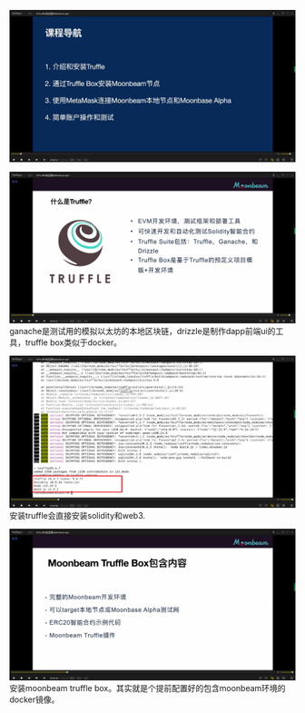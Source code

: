 ![](./img/2022-01-14-08-45-06.png)

![](./img/2022-01-14-08-46-11.png)      
ganache是测试用的模拟以太坊的本地区块链，drizzle是制作dapp前端ui的工具，truffle box类似于docker。       

![](./img/2022-01-14-09-12-31.png)      
安装truffle会直接安装solidity和web3.        

![](./img/2022-01-14-09-14-05.png)      
安装moonbeam truffle box。其实就是个提前配置好的包含moonbeam环境的docker镜像。